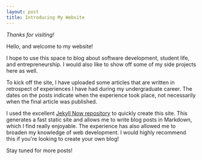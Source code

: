```yaml
---
layout: post
title: Introducing My Website
---
```


*Thanks for visiting!*

Hello, and welcome to my website!

I hope to use this space to blog about software development, student life, and entrepreneurship. I would also like to show off some of my side projects here as well. 

To kick off the site, I have uploaded some articles that are written in retrospect of experiences I have had during my undergraduate career. The dates on the posts indicate when the experience took place, not necessarily when the final article was published. 

I used the excellent [Jekyll Now repository](https://github.com/barryclark/jekyll-now) to quickly create this site. This generates a fast static site and allows me to write blog posts in Markdown, which I find really enjoyable. The experience has also allowed me to broaden my knowledge of web development. I would highly recommend this if you're looking to create your own blog!

Stay tuned for more posts!
